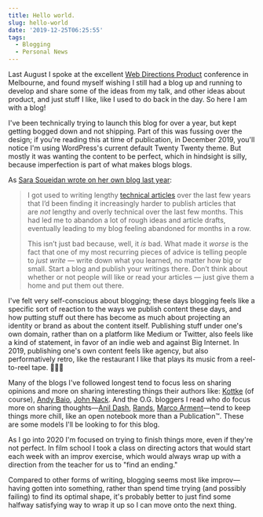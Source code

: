```yaml
---
title: Hello world.
slug: hello-world
date: '2019-12-25T06:25:55'
tags:
  - Blogging
  - Personal News
---
```

Last August I spoke at the excellent [Web Directions Product](https://www.webdirections.org/product19/) conference in Melbourne, and found myself wishing I still had a blog up and running to develop and share some of the ideas from my talk, and other ideas about product, and just stuff I like, like I used to do back in the day. So here I am with a blog!

I've been technically trying to launch this blog for over a year, but kept getting bogged down and not shipping. Part of this was fussing over the design; if you're reading this at time of publication, in December 2019, you'll notice I'm using WordPress's current default Twenty Twenty theme. But mostly it was wanting the content to be perfect, which in hindsight is silly, because imperfection is part of what makes blogs blogs.

As [Sara Soueidan wrote on her own blog last year](https://www.sarasoueidan.com/desk/just-write/):

> I got used to writing lengthy [technical articles](https://www.sarasoueidan.com/blog/) over the last few years that I’d been finding it increasingly harder to publish articles that are _not_ lengthy and overly technical over the last few months. This had led me to abandon a lot of rough ideas and article drafts, eventually leading to my blog feeling abandoned for months in a row. 
> 
> This isn’t just bad because, well, it _is_ bad. What made it _worse_ is the fact that one of my most recurring pieces of advice is telling people to _just write_ — write down what you learned, no matter how big or small. Start a blog and publish your writings there. Don’t think about whether or not people will like or read your articles — just give them a home and put them out there.

I've felt very self-conscious about blogging; these days blogging feels like a specific sort of reaction to the ways we publish content these days, and how putting stuff out there has become as much about projecting an identity or brand as about the content itself. Publishing stuff under one's own domain, rather than on a platform like Medium or Twitter, also feels like a kind of statement, in favor of an indie web and against Big Internet. In 2019, publishing one's own content feels like agency, but also performatively retro, like the restaurant I like that plays its music from a reel-to-reel tape. 🤷🏻‍♂️

Many of the blogs I've followed longest tend to focus less on sharing opinions and more on sharing interesting things their authors like: [Kottke](https://www.kottke.org) (of course), [Andy Baio](https://waxy.org), [John Nack](http://jnack.com/blog/). And the O.G. bloggers I read who do focus more on sharing thoughts—[Anil Dash](https://anildash.com), [Rands](https://randsinrepose.com), [Marco Arment](https://marco.org/)—tend to keep things more chill, like an open notebook more than a Publication™. These are some models I'll be looking to for this blog.

As I go into 2020 I'm focused on trying to finish things more, even if they're not perfect. In film school I took a class on directing actors that would start each week with an improv exercise, which would always wrap up with a direction from the teacher for us to "find an ending."

Compared to other forms of writing, blogging seems most like improv—having gotten into something, rather than spend time trying (and possibly failing) to find its optimal shape, it's probably better to just find some halfway satisfying way to wrap it up so I can move onto the next thing.

